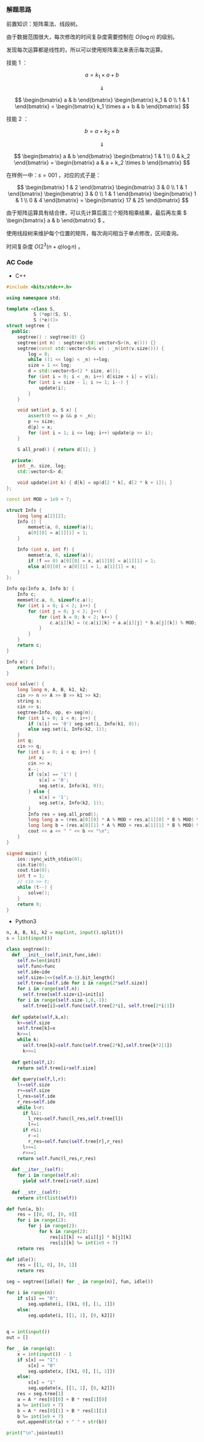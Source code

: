 ### 解题思路

前置知识：矩阵乘法、线段树。

由于数据范围很大，每次修改的时间复杂度需要控制在 $O(\log n)$ 的级别。

发现每次运算都是线性的，所以可以使用矩阵乘法来表示每次运算。

技能 $1$ ： 

$$a = k_1 \times a + b$$ 

$$\Downarrow $$

$$
\begin{bmatrix} 
a & b
\end{bmatrix}
\begin{bmatrix}
 k_1 & 0 \\
 1 & 1
\end{bmatrix} = 
\begin{bmatrix}
k_1 \times a + b & b
\end{bmatrix}
$$

技能 $2$ ： 

$$b = a + k_2 \times b$$

$$\Downarrow $$

$$
\begin{bmatrix} 
a & b
\end{bmatrix}
\begin{bmatrix}
 1 & 1 \\
 0 & k_2
\end{bmatrix} = 
\begin{bmatrix}
a & a + k_2 \times b
\end{bmatrix}
$$

在样例一中：$s = 001$ ，对应的式子是：

$$
\begin{bmatrix} 
1 & 2
\end{bmatrix}
\begin{bmatrix}
 3 & 0 \\
 1 & 1
\end{bmatrix}
\begin{bmatrix}
 3 & 0 \\
 1 & 1
\end{bmatrix}
\begin{bmatrix}
 1 & 1 \\
 0 & 4
\end{bmatrix} = 
\begin{bmatrix}
17 & 25
\end{bmatrix}
$$

由于矩阵运算具有结合律，可以先计算后面三个矩阵相乘结果，最后再左乘 $
\begin{bmatrix} 
a & b
\end{bmatrix}
$ 。

使用线段树来维护每个位置的矩阵，每次询问相当于单点修改，区间查询。

时间复杂度 $O(2^3(n+q)\log n)$ 。

### AC Code
- C++
```cpp
#include <bits/stdc++.h>

using namespace std;

template <class S,
          S (*op)(S, S),
          S (*e)()>
struct segtree {
  public:
    segtree() : segtree(0) {}
    segtree(int n) : segtree(std::vector<S>(n, e())) {}
    segtree(const std::vector<S>& v) : _n(int(v.size())) {
        log = 0;
        while ((1 << log) < _n) ++log;
        size = 1 << log;
        d = std::vector<S>(2 * size, e());
        for (int i = 0; i < _n; i++) d[size + i] = v[i];
        for (int i = size - 1; i >= 1; i--) {
            update(i);
        }
    }

    void set(int p, S x) {
        assert(0 <= p && p < _n);
        p += size;
        d[p] = x;
        for (int i = 1; i <= log; i++) update(p >> i);
    }

    S all_prod() { return d[1]; }

  private:
    int _n, size, log;
    std::vector<S> d;

    void update(int k) { d[k] = op(d[2 * k], d[2 * k + 1]); }
};

const int MOD = 1e9 + 7;

struct Info {
    long long a[2][2];
    Info () {
        memset(a, 0, sizeof(a));
        a[0][0] = a[1][1] = 1;
    }

    Info (int x, int f) {
        memset(a, 0, sizeof(a));
        if (f == 0) a[0][0] = x, a[1][0] = a[1][1] = 1;
        else a[0][0] = a[0][1] = 1, a[1][1] = x;
    }
};

Info op(Info a, Info b) {
    Info c;
    memset(c.a, 0, sizeof(c.a));
    for (int i = 0; i < 2; i++) {
        for (int j = 0; j < 2; j++) {
            for (int k = 0; k < 2; k++) {
                c.a[i][k] = (c.a[i][k] + a.a[i][j] * b.a[j][k]) % MOD;
            }
        }
    }
    return c;
}

Info e() {
    return Info();
}

void solve() {
    long long n, A, B, k1, k2;
    cin >> n >> A >> B >> k1 >> k2;
    string s;
    cin >> s;
    segtree<Info, op, e> seg(n);
    for (int i = 0; i < n; i++) {
        if (s[i] == '0') seg.set(i, Info(k1, 0));
        else seg.set(i, Info(k2, 1));
    }
    int q;
    cin >> q;
    for (int i = 0; i < q; i++) {
        int x;
        cin >> x;
        x--;
        if (s[x] == '1') {
            s[x] = '0';
            seg.set(x, Info(k1, 0));
        } else {
            s[x] = '1';
            seg.set(x, Info(k2, 1));
        }
        Info res = seg.all_prod();
        long long a = (res.a[0][0] * A % MOD + res.a[1][0] * B % MOD) % MOD;
        long long b = (res.a[0][1] * A % MOD + res.a[1][1] * B % MOD) % MOD;
        cout << a << " " << b << "\n";
    }
}

signed main() {
    ios::sync_with_stdio(0);
    cin.tie(0);
    cout.tie(0);
    int t = 1;
    // cin >> t;
    while (t--) {
        solve();
    }
    return 0;
}
```

- Python3
```python
n, A, B, k1, k2 = map(int, input().split())
s = list(input())

class segtree():
  def __init__(self,init,func,ide):
    self.n=len(init)
    self.func=func
    self.ide=ide
    self.size=1<<(self.n-1).bit_length()
    self.tree=[self.ide for i in range(2*self.size)]
    for i in range(self.n):
      self.tree[self.size+i]=init[i]
    for i in range(self.size-1,0,-1):
      self.tree[i]=self.func(self.tree[2*i], self.tree[2*i|1])
  
  def update(self,k,x):
    k+=self.size
    self.tree[k]=x
    k>>=1
    while k:
      self.tree[k]=self.func(self.tree[2*k],self.tree[k*2|1])
      k>>=1
  
  def get(self,i):
    return self.tree[i+self.size]
  
  def query(self,l,r):
    l+=self.size
    r+=self.size
    l_res=self.ide
    r_res=self.ide
    while l<r:
      if l&1:
        l_res=self.func(l_res,self.tree[l])
        l+=1
      if r&1:
        r-=1
        r_res=self.func(self.tree[r],r_res)
      l>>=1
      r>>=1
    return self.func(l_res,r_res)
 
  def __iter__(self):
    for i in range(self.n):
      yield self.tree[i+self.size]
          
  def __str__(self):
    return str(list(self))

def fun(a, b):
    res = [[0, 0], [0, 0]]
    for i in range(2):
        for j in range(2):
            for k in range(2):
                res[i][k] += a[i][j] * b[j][k]
                res[i][k] %= int(1e9 + 7)
    return res

def idle():
    res = [[1, 0], [0, 1]]
    return res

seg = segtree([idle() for _ in range(n)], fun, idle())

for i in range(n):
    if s[i] == "0":
        seg.update(i, [[k1, 0], [1, 1]])
    else:
        seg.update(i, [[1, 1], [0, k2]])
        

q = int(input())
out = []

for _ in range(q):
    x = int(input()) - 1
    if s[x] == "1":
        s[x] = "0"
        seg.update(x, [[k1, 0], [1, 1]])
    else:
        s[x] = "1"
        seg.update(x, [[1, 1], [0, k2]])
    res = seg.tree[1]
    a = A * res[0][0] + B * res[1][0]
    a %= int(1e9 + 7)
    b = A * res[0][1] + B * res[1][1]
    b %= int(1e9 + 7)
    out.append(str(a) + " " + str(b))

print("\n".join(out))
```